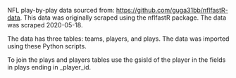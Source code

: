 NFL play-by-play data sourced from: https://github.com/guga31bb/nflfastR-data. This data was originally scraped using the nflfastR package. The data was scraped 2020-05-18.

The data has three tables: teams, players, and plays. The data was imported using these Python scripts.

To join the plays and players tables use the gsisId of the player in the fields in plays ending in _player_id.
